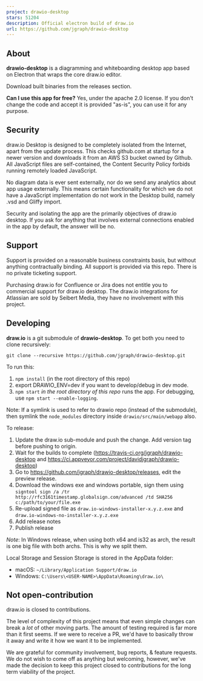 ```yaml
---
project: drawio-desktop
stars: 51204
description: Official electron build of draw.io
url: https://github.com/jgraph/drawio-desktop
---
```


About
-----

**drawio-desktop** is a diagramming and whiteboarding desktop app based on Electron that wraps the core draw.io editor.

Download built binaries from the releases section.

**Can I use this app for free?** Yes, under the apache 2.0 license. If you don't change the code and accept it is provided "as-is", you can use it for any purpose.

Security
--------

draw.io Desktop is designed to be completely isolated from the Internet, apart from the update process. This checks github.com at startup for a newer version and downloads it from an AWS S3 bucket owned by Github. All JavaScript files are self-contained, the Content Security Policy forbids running remotely loaded JavaScript.

No diagram data is ever sent externally, nor do we send any analytics about app usage externally. This means certain functionality for which we do not have a JavaScript implementation do not work in the Desktop build, namely .vsd and Gliffy import.

Security and isolating the app are the primarily objectives of draw.io desktop. If you ask for anything that involves external connections enabled in the app by default, the answer will be no.

Support
-------

Support is provided on a reasonable business constraints basis, but without anything contractually binding. All support is provided via this repo. There is no private ticketing support.

Purchasing draw.io for Confluence or Jira does not entitle you to commercial support for draw.io desktop. The draw.io integrations for Atlassian are sold by Seibert Media, they have no involvement with this project.

Developing
----------

**draw.io** is a git submodule of **drawio-desktop**. To get both you need to clone recursively:

`git clone --recursive https://github.com/jgraph/drawio-desktop.git`

To run this:

1.  `npm install` (in the root directory of this repo)
2.  export DRAWIO\_ENV=dev if you want to develop/debug in dev mode.
3.  `npm start` _in the root directory of this repo_ runs the app. For debugging, use `npm start --enable-logging`.

Note: If a symlink is used to refer to drawio repo (instead of the submodule), then symlink the `node_modules` directory inside `drawio/src/main/webapp` also.

To release:

1.  Update the draw.io sub-module and push the change. Add version tag before pushing to origin.
2.  Wait for the builds to complete (https://travis-ci.org/jgraph/drawio-desktop and https://ci.appveyor.com/project/davidjgraph/drawio-desktop)
3.  Go to https://github.com/jgraph/drawio-desktop/releases, edit the preview release.
4.  Download the windows exe and windows portable, sign them using `signtool sign /a /tr http://rfc3161timestamp.globalsign.com/advanced /td SHA256 c:/path/to/your/file.exe`
5.  Re-upload signed file as `draw.io-windows-installer-x.y.z.exe` and `draw.io-windows-no-installer-x.y.z.exe`
6.  Add release notes
7.  Publish release

_Note_: In Windows release, when using both x64 and is32 as arch, the result is one big file with both archs. This is why we split them.

Local Storage and Session Storage is stored in the AppData folder:

-   macOS: `~/Library/Application Support/draw.io`
-   Windows: `C:\Users\<USER-NAME>\AppData\Roaming\draw.io\`

Not open-contribution
---------------------

draw.io is closed to contributions.

The level of complexity of this project means that even simple changes can break a _lot_ of other moving parts. The amount of testing required is far more than it first seems. If we were to receive a PR, we'd have to basically throw it away and write it how we want it to be implemented.

We are grateful for community involvement, bug reports, & feature requests. We do not wish to come off as anything but welcoming, however, we've made the decision to keep this project closed to contributions for the long term viability of the project.
